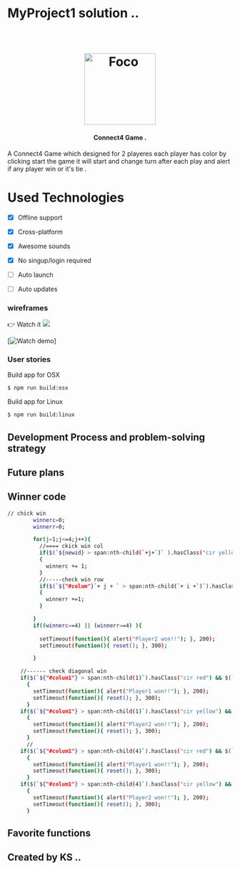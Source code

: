 # MyProject1 solution ..


<h1 align="center">
  <br>
  <img src="https://github.com/akashnimare/foco/blob/master/app/img/foco.png" alt="Foco" width="160">
</h1>

<h4 align="center"> Connect4 Game .</h4>

A Connect4 Game which designed for 2 playeres each player has color by clicking start the game it will start and change turn after each play and alert if any player win or it's tie .

# Used Technologies

- [x] Offline support
- [x] Cross-platform
- [x] Awesome sounds
- [x] No singup/login required
- [ ] Auto launch
- [ ] Auto updates



### wireframes 
👉 Watch it <img src="https://j.gifs.com/BBqE8Y.gif">
<br>

[![Watch demo](https://cloud.githubusercontent.com/assets/2263909/18597112/0622a3b0-7c6a-11e6-897d-13f0aa36b6e4.png)]

### User stories

Build app for OSX
```sh
$ npm run build:osx
```
Build app for Linux
```sh
$ npm run build:linux
```

## Development Process and problem-solving strategy


## Future plans



## Winner code 
```sh
// chick win
        winnerc=0;
        winnerr=0;

        for(j=1;j<=4;j++){
          //==== ckick win col
          if($(`${newid} > span:nth-child(`+j+`)` ).hasClass("cir yellow"))
          {
            winnerc += 1;
          }
          //-----check win row
          if($(`${"#colum"}`+ j + ` > span:nth-child(`+ i +`)`).hasClass("cir yellow"))
          {
            winnerr +=1;
          }

        }
        if((winnerc==4) || (winnerr==4) ){
          
          setTimeout(function(){ alert("Player2 won!!"); }, 200);
          setTimeout(function(){ reset(); }, 300);

        }
```
```sh
    //------ check diagonal win 
    if($(`${"#colum1"} > span:nth-child(1)`).hasClass("cir red") && $(`${"#colum2"} > span:nth-child(2)`).hasClass("cir red") && $(`${"#colum3"} > span:nth-child(3)`).hasClass("cir red") && $(`${"#colum4"} > span:nth-child(4)`).hasClass("cir red"))
      {
        setTimeout(function(){ alert("Player1 won!!"); }, 200);
        setTimeout(function(){ reset(); }, 300);
      }
    if($(`${"#colum1"} > span:nth-child(1)`).hasClass("cir yellow") && $(`${"#colum2"} > span:nth-child(2)`).hasClass("cir yellow") && $(`${"#colum3"} > span:nth-child(3)`).hasClass("cir yellow") && $(`${"#colum4"} > span:nth-child(4)`).hasClass("cir yellow"))
      {
        setTimeout(function(){ alert("Player2 won!!"); }, 200);
        setTimeout(function(){ reset(); }, 300);
      }
      //
    if($(`${"#colum1"} > span:nth-child(4)`).hasClass("cir red") && $(`${"#colum2"} > span:nth-child(3)`).hasClass("cir red") && $(`${"#colum3"} > span:nth-child(2)`).hasClass("cir red") && $(`${"#colum4"} > span:nth-child(1)`).hasClass("cir red"))
      {
        setTimeout(function(){ alert("Player1 won!!"); }, 200);
        setTimeout(function(){ reset(); }, 300);
      }
    if($(`${"#colum1"} > span:nth-child(4)`).hasClass("cir yellow") && $(`${"#colum2"} > span:nth-child(3)`).hasClass("cir yellow") && $(`${"#colum3"} > span:nth-child(2)`).hasClass("cir yellow") && $(`${"#colum4"} > span:nth-child(1)`).hasClass("cir yellow"))
      {
        setTimeout(function(){ alert("Player2 won!!"); }, 200);
        setTimeout(function(){ reset(); }, 300);
      }
```

## Favorite functions


## Created by KS ..

